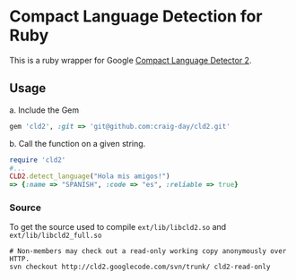 # Compact Language Detection for Ruby

This is a ruby wrapper for Google [Compact Language Detector 2](https://code.google.com/p/cld2/).

## Usage
a. Include the Gem
```ruby
gem 'cld2', :git => 'git@github.com:craig-day/cld2.git'
```
b. Call the function on a given string.
```ruby
require 'cld2'
#...
CLD2.detect_language("Hola mis amigos!")
=> {:name => "SPANISH", :code => "es", :reliable => true}
```

### Source
To get the source used to compile `ext/lib/libcld2.so` and `ext/lib/libcld2_full.so`
```
# Non-members may check out a read-only working copy anonymously over HTTP.
svn checkout http://cld2.googlecode.com/svn/trunk/ cld2-read-only
```
